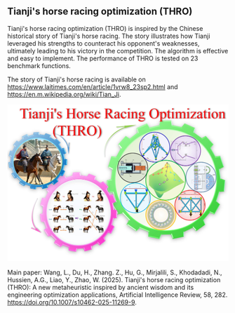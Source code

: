## Tianji's horse racing optimization (THRO)

Tianji's horse racing optimization (THRO) is inspired by the Chinese historical story of Tianji's horse racing. The story illustrates how Tianji leveraged his strengths to counteract his opponent's weaknesses, ultimately leading to his victory in the competition. The algorithm is effective and easy to implement. The performance of THRO is tested on 23 benchmark functions.

The story of Tianji's horse racing is available on https://www.laitimes.com/en/article/1vrw8_23sp2.html and https://en.m.wikipedia.org/wiki/Tian_Ji.

![image](THRO_image.jpg)

Main paper: Wang, L., Du, H., Zhang. Z., Hu, G., Mirjalili, S., Khodadadi, N., Hussien, A.G., Liao, Y., Zhao, W. (2025). Tianji's horse racing optimization (THRO): A new metaheuristic inspired by ancient wisdom and its engineering optimization applications, Artificial Intelligence Review, 58, 282. https://doi.org/10.1007/s10462-025-11269-9. 